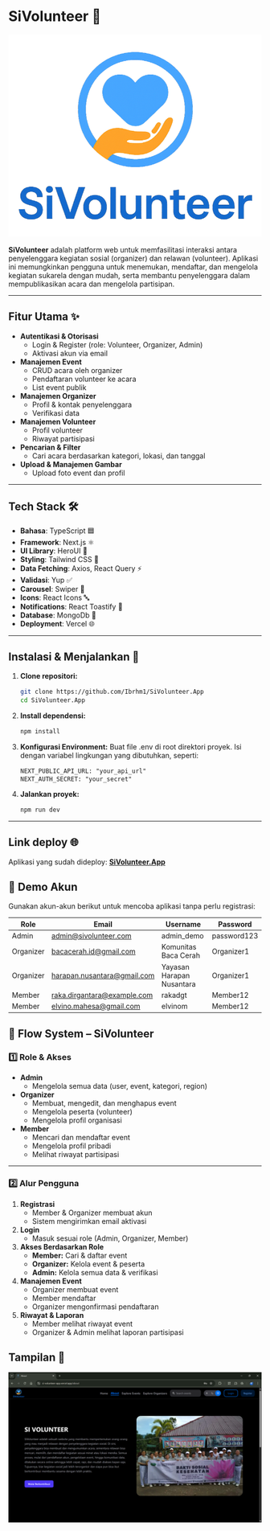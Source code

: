 # SiVolunteer 🌟

![SiVolunteer](public/Logo-SiVolunteer.png)

**SiVolunteer** adalah platform web untuk memfasilitasi interaksi antara penyelenggara kegiatan sosial (organizer) dan relawan (volunteer). Aplikasi ini memungkinkan pengguna untuk menemukan, mendaftar, dan mengelola kegiatan sukarela dengan mudah, serta membantu penyelenggara dalam mempublikasikan acara dan mengelola partisipan.

---

## Fitur Utama ✨

- **Autentikasi & Otorisasi**
  - Login & Register (role: Volunteer, Organizer, Admin)
  - Aktivasi akun via email
- **Manajemen Event**
  - CRUD acara oleh organizer
  - Pendaftaran volunteer ke acara
  - List event publik
- **Manajemen Organizer**
  - Profil & kontak penyelenggara
  - Verifikasi data
- **Manajemen Volunteer**
  - Profil volunteer
  - Riwayat partisipasi
- **Pencarian & Filter**
  - Cari acara berdasarkan kategori, lokasi, dan tanggal
- **Upload & Manajemen Gambar**
  - Upload foto event dan profil

---

## Tech Stack 🛠️

- **Bahasa**: TypeScript 🟦
- **Framework**: Next.js ⚛️
- **UI Library**: HeroUI 🎨
- **Styling**: Tailwind CSS 💨
- **Data Fetching**: Axios, React Query ⚡
- **Validasi**: Yup ✅
- **Carousel**: Swiper 🎠
- **Icons**: React Icons 🔤
- **Notifications**: React Toastify 🔔
- **Database**: MongoDb 📝
- **Deployment**: Vercel 🌐

---

## Instalasi & Menjalankan 🚀

1.  **Clone repositori:**

    ```bash
    git clone https://github.com/Ibrhm1/SiVolunteer.App
    cd SiVolunteer.App
    ```

2.  **Install dependensi:**

    ```bash
    npm install
    ```

3.  **Konfigurasi Environment:**
    Buat file .env di root direktori proyek. Isi dengan variabel lingkungan yang dibutuhkan, seperti:

    ```
    NEXT_PUBLIC_API_URL: "your_api_url"
    NEXT_AUTH_SECRET: "your_secret"
    ```

4.  **Jalankan proyek:**

    ```bash
    npm run dev
    ```

---

## Link deploy 🌐

Aplikasi yang sudah dideploy: **[SiVolunteer.App](https://si-volunteer-app.vercel.app/)**

## 🔑 Demo Akun

Gunakan akun-akun berikut untuk mencoba aplikasi tanpa perlu registrasi:

| Role      | Email                       | Username                  | Password    |
| --------- | --------------------------- | ------------------------- | ----------- |
| Admin     | admin@sivolunteer.com       | admin_demo                | password123 |
| Organizer | bacacerah.id@gmail.com      | Komunitas Baca Cerah      | Organizer1  |
| Organizer | harapan.nusantara@gmail.com | Yayasan Harapan Nusantara | Organizer1  |
| Member    | raka.dirgantara@example.com | rakadgt                   | Member12    |
| Member    | elvino.mahesa@gmail.com     | elvinom                   | Member12    |

## 🔄 Flow System – SiVolunteer

### 1️⃣ Role & Akses

- **Admin**
  - Mengelola semua data (user, event, kategori, region)
- **Organizer**
  - Membuat, mengedit, dan menghapus event
  - Mengelola peserta (volunteer)
  - Mengelola profil organisasi
- **Member**
  - Mencari dan mendaftar event
  - Mengelola profil pribadi
  - Melihat riwayat partisipasi

---

### 2️⃣ Alur Pengguna

1. **Registrasi**
   - Member & Organizer membuat akun
   - Sistem mengirimkan email aktivasi
2. **Login**
   - Masuk sesuai role (Admin, Organizer, Member)
3. **Akses Berdasarkan Role**
   - **Member:** Cari & daftar event
   - **Organizer:** Kelola event & peserta
   - **Admin:** Kelola semua data & verifikasi
4. **Manajemen Event**
   - Organizer membuat event
   - Member mendaftar
   - Organizer mengonfirmasi pendaftaran
5. **Riwayat & Laporan**
   - Member melihat riwayat event
   - Organizer & Admin melihat laporan partisipasi

## Tampilan 📸

![tampilan](public/about.png)
